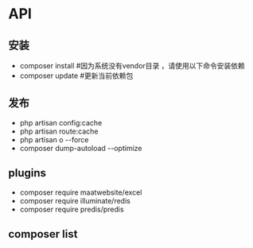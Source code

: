 # API

## 安装
* composer install  #因为系统没有vendor目录 ，请使用以下命令安装依赖
* composer update  #更新当前依赖包

## 发布
* php artisan config:cache
* php artisan route:cache
* php artisan o --force
* composer dump-autoload --optimize

## plugins
* composer require maatwebsite/excel
* composer require illuminate/redis
* composer require predis/predis

## composer list
